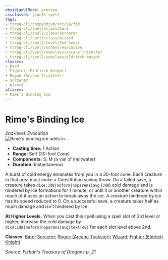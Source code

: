 ```yaml
---
obsidianUIMode: preview
cssclasses: json5e-spell
tags:
- ttrpg-cli/compendium/src/5e/ftd
- ttrpg-cli/spell/class/bard
- ttrpg-cli/spell/class/sorcerer
- ttrpg-cli/spell/class/wizard
- ttrpg-cli/spell/level/2nd-level
- ttrpg-cli/spell/school/evocation
- ttrpg-cli/spell/subclass/arcane-trickster
- ttrpg-cli/spell/subclass/eldritch-knight
classes:
- Bard
- Fighter (Eldritch Knight)
- Rogue (Arcane Trickster)
- Sorcerer
- Wizard
aliases:
- Rime's Binding Ice
---
```

# Rime's Binding Ice
*2nd-level, Evocation*  
![Rime's binding ice adds in...](/3-Mechanics/CLI/Compendium/spells/img/rimes-binding-ice.webp#right "Rime's binding ice adds insult to injury in the hands of a spellcasting white dragon.")

- **Casting time:** 1 Action
- **Range:** Self (30-foot Cone)
- **Components:** S, M (a vial of meltwater)
- **Duration:** Instantaneous

A burst of cold energy emanates from you in a 30-foot cone. Each creature in that area must make a Constitution saving throw. On a failed save, a creature takes `dice:3d8|noform|noparens|avg` (`3d8`) cold damage and is hindered by ice formations for 1 minute, or until it or another creature within reach of it uses an action to break away the ice. A creature hindered by ice has its speed reduced to 0. On a successful save, a creature takes half as much damage and isn't hindered by ice.

**At Higher Levels.** When you cast this spell using a spell slot of 3rd level or higher, increase the cold damage by `dice:1d8|noform|noparens|avg|text(d8)` for each slot level above 2nd.

**Classes**: [Bard](/3-Mechanics/CLI/Compendium/lists/list-spells-classes-bard.md); [Sorcerer](/3-Mechanics/CLI/Compendium/lists/list-spells-classes-sorcerer.md); [Rogue (Arcane Trickster)](/3-Mechanics/CLI/Compendium/lists/list-spells-classes-arcane-trickster.md); [Wizard](/3-Mechanics/CLI/Compendium/lists/list-spells-classes-wizard.md); [Fighter (Eldritch Knight)](/3-Mechanics/CLI/Compendium/lists/list-spells-classes-eldritch-knight.md)

*Source: Fizban's Treasury of Dragons p. 21*